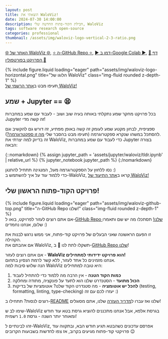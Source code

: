 ```yaml
---
layout: post
title: הוצאתי את WaloViz!
date: 2024-07-30 14:00:00
description: חבילת הקוד-פתוח החדשה שלי, WaloViz
tags: software research open-source
categories: professional
thumbnail: /assets/img/waloviz-logo-vertical-2-3-ratio.png
---
```


[:globe_with_meridians: האתר של WaloViz :globe_with_meridians:](https://waloviz.com), [:star: ה-GitHub Repo :star:](https://github.com/AlonKellner/waloviz/), [:arrow_forward: דמו ב-Google Colab :arrow_forward:](https://colab.research.google.com/drive/1euQCxaNlTg0pGvXz6d7RSoDhM3B1k7dy), [:bust_in_silhouette: דף הפרויקט בפורטפוליו :bust_in_silhouette:](../../../projects/open-source_2024-07-25_waloviz)

<div class="row">
    <div class="col-sm mt-3 mt-md-0">
        {% include figure.liquid loading="eager" path="assets/img/waloviz-logo-horizontal.png" title="הלוגו של WaloViz" class="img-fluid rounded z-depth-1" %}
    </div>
</div>
<div class="caption">
    תעיפו מבט ב<a href="https://waloviz.com">אתר הרשמי של WaloViz!</a>
</div>

## שמע + Jupyter == :tired_face:

בכל פרויקט מחקר שמע נתקלתי באותה בעיה שוב ושוב - לעבוד עם שמע במחברות Jupyter זה קשה מדי!

ספציפית, לבחון מקטע שמע לעומק זה קשה באופן מפתיע, זה דורש גם להקשיב וגם להסתכל במשהו שנקרא ספקטרוגרמה (תעיפו מבט בהסבר שלי [מה זו ספקטרוגרמה?](../../../projects/open-source_2024-07-25_waloviz/#whats-a-spectrogram)).  
זה בדיוק למה יצרתי את WaloViz, כדי לעבוד עם שמע במחברות Jupyter בצורה הבאה:

{::nomarkdown}
{% assign jupyter_path = 'assets/jupyter/waloviz/tldr.ipynb' | relative_url %}
{% jupyter_notebook jupyter_path %}
{:/nomarkdown}

נסו ללחוץ על הספקטרוגרמה מעל, המנגינה תתחיל להתנגן :)  
כדי ללמוד עוד על איך להשתמש ב-WaloViz, קראו ב[אתר התיעוד של WaloViz!](https://waloviz.com)

## פרויקט הקוד-פתוח הראשון שלי!

<div class="row">
    <div class="col-sm mt-3 mt-md-0">
        {% include figure.liquid loading="eager" path="assets/img/waloviz-github-top.png" title="ה-GitHub Repo שלנו!" class="img-fluid rounded z-depth-1" %}
    </div>
</div>
<div class="caption">
    אם אתם רוצים לעזור לפרויקט, בואו ל-<a href="https://github.com/AlonKellner/waloviz/">GitHub Repo שלנו!</a> תסתכלו מה יש שם ותאמרו שלום, אנחנו נחמדים :)
</div>

זו הפעם הראשונה שאני הבעלים של פרויקט קוד-פתוח, אני ממש נרגש לבנות את הקהילה.  
אם אהבתם את WaloViz, תשקלו לתת לנו :star2: ב-[GitHub Repo שלנו](https://github.com/AlonKellner/waloviz/)!

אם אתם רוצים לעזור - **WaloViz הוא פרויקט ידידותי למתחילים!**  
אנחנו מזמינים כל אחד לעזור, ללא קשר לרמת הנסיון בתחום.  
הנה שלוש סיבות למה WaloViz היא טובה למתחילים:

1. **כמות הקוד הטנה** - אין הרבה מה ללמוד כדי להתחיל לעבוד
2. **הכול מתועד** - הסטנדרט שלנו הוא לתעד על פונקציה, מתודה ומחלקה
3. **להכל יש אוטומציה** - מה סטנדרט הקוד שלנו? אוטומציות של בדיקות (testing, formatting, linting, type-checking) יעזרו לכם עם זה :)

רוצים לנסות? תתחילו ב-[README](https://github.com/AlonKellner/waloviz/) שלנו ואז עברו ל[מדריך העזרה](https://github.com/AlonKellner/waloviz/blob/main/CONTRIBUTING.md) שלנו, אתם מסוגלים!

שימו לב ש-WaloViz בגרסת אלפא, אבל אנחנו מתכננים להוציא גרסת בטא עוד חודש ומאוחר יותר השנה - גרסת `1.0` רשמית!

זהו לבינתיים ל-WaloViz, אפרסם עדכונים כשהבטא תגיע חודש הבא, ובתקווה עוד פרויקטי קוד-פתוח מגיעים בקרוב, אז צפו לחדשות בשבועות הקרובים :wink:
